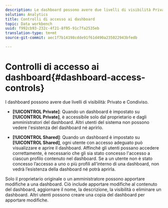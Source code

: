 ```yaml
---
description: Le dashboard possono avere due livelli di visibilità Privato e Condiviso.
solution: Analytics
title: Controlli di accesso ai dashboard
topic: Data workbench
uuid: f992cb93-232c-4f21-8f95-91c7fa2535eb
translation-type: tm+mt
source-git-commit: aec1f7b14198cdde91f61d490a235022943bfedb

---
```



# Controlli di accesso ai dashboard{#dashboard-access-controls}

I dashboard possono avere due livelli di visibilità: Privato e Condiviso.

* **[!UICONTROL Private]**: Quando un dashboard è impostato su **[!UICONTROL Private]**, è accessibile solo dal proprietario e dagli amministratori del dashboard. Altri utenti del sistema non possono vedere l&#39;esistenza del dashboard né aprirlo.

* **[!UICONTROL Shared]**: Quando un dashboard è impostato su **[!UICONTROL Shared]**, ogni utente con accesso adeguato può visualizzare e aprire il dashboard. Affinché gli utenti possano accedere correttamente, è necessario che gli sia stato concesso l&#39;accesso a ciascun profilo contenuto nel dashboard. Se a un utente non è stato concesso l’accesso a uno o più profili all’interno di una dashboard, non vedrà l’esistenza della dashboard né potrà aprirla.

Solo il proprietario originale o un amministratore possono apportare modifiche a una dashboard. Ciò include apportare modifiche al contenuto del dashboard, aggiornare il nome, la descrizione, la visibilità o eliminare un dashboard. Altri utenti possono creare una copia del dashboard per apportare modifiche.
